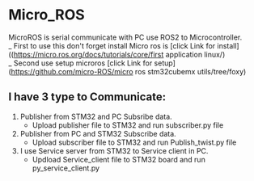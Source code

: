 # Micro_ROS
MicroROS is serial communicate with PC use ROS2 to Microcontroller.<br>
_ First to use this don't forget install Micro ros is [click Link for install]((https://micro.ros.org/docs/tutorials/core/first
application linux/)<br>
_ Second use setup microros [click Link for setup](https://github.com/micro-ROS/micro ros
stm32cubemx utils/tree/foxy)
## I have 3 type to Communicate:
1. Publisher from STM32 and PC Subsribe data.
   - Upload publisher file to STM32 and run subscriber.py file
2. Publisher from PC and STM32 Subscribe data.
   - Upload subscriber file to STM32 and run Publish_twist.py file
3. I use Service server from STM32 to Service client in PC.
   - Updload Service_client file to STM32 board and run py_service_client.py
